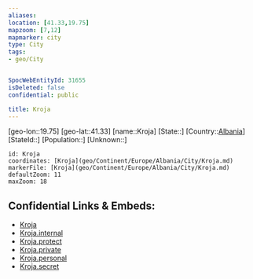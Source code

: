 ```yaml
---
aliases: 
location: [41.33,19.75]
mapzoom: [7,12] 
mapmarker: city 
type: City
tags:
- geo/City


SpocWebEntityId: 31655
isDeleted: false
confidential: public

title: Kroja
---
```

[geo-lon::19.75]
[geo-lat::41.33]
[name::Kroja]
[State::]
[Country::[Albania](geo/Continent/Europe/Albania.md)]
[StateId::]
[Population::]
[Unknown::]


```leaflet
id: Kroja
coordinates: [Kroja](geo/Continent/Europe/Albania/City/Kroja.md)
markerFile: [Kroja](geo/Continent/Europe/Albania/City/Kroja.md)
defaultZoom: 11 
maxZoom: 18
```


## Confidential Links & Embeds: 
- [Kroja](../../../../../../_public/geo/Continent/Europe/Albania/City/Kroja.md) 
- [Kroja.internal](../../../../../../_internal/geo/Continent/Europe/Albania/City/Kroja.internal.md) 
- [Kroja.protect](../../../../../../_protect/geo/Continent/Europe/Albania/City/Kroja.protect.md) 
- [Kroja.private](../../../../../../_private/geo/Continent/Europe/Albania/City/Kroja.private.md) 
- [Kroja.personal](../../../../../../_personal/geo/Continent/Europe/Albania/City/Kroja.personal.md) 
- [Kroja.secret](../../../../../../_secret/geo/Continent/Europe/Albania/City/Kroja.secret.md) 
